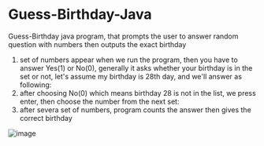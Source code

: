 # Guess-Birthday-Java
Guess-Birthday java program, that prompts the user to answer random question with numbers then outputs the exact birthday

1) set of numbers appear when we run the program, then you have to answer Yes(1) or No(0), generally it asks whether your birthday is in the set or not, let's assume my birthday is 28th day, and we'll answer as following:
2) after choosing No(0) which means birthday 28 is not in the list, we press enter, then choose the number from the next set: 
3) after severa set of numbers, program counts the answer then gives the correct birthday

![image](https://user-images.githubusercontent.com/24220136/224931659-19ac342d-7ef5-41ee-adec-13a9f0717220.png)

